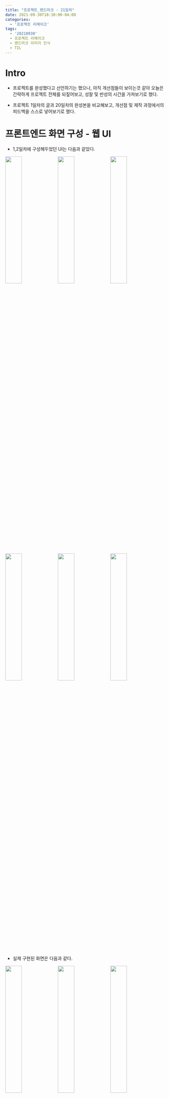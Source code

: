 ```yaml
---
title: "프로젝트_랜드마크 - 21일차"
date: 2021-09-30T18:30:00-04:00
categories:
  - '프로젝트 리메이크'
tags:
  - '20210930'
  - 프로젝트 리메이크
  - 랜드마크 이미지 인식
  - TIL
---
```



# Intro

* 프로젝트를 완성했다고 선언하기는 했으나, 아직 개선점들이 보이는것 같아 오늘은 간략하게 프로젝트 전체를 되짚어보고, 성찰 및 반성의 시간을 가져보기로 했다.

* 프로젝트 1일차의 글과 20일차의 완성본을 비교해보고, 개선점 및 제작 과정에서의 피드백을 스스로 넣어보기로 했다.

# 프론트엔드 화면 구성 - 웹 UI

  * 1,2일차에 구성해두었던 UI는 다음과 같았다.

<div>
  <img src="https://1geraldine1.github.io/assets/images/Landmark/ROUGH/index_page.jpg" style="width:32%" />

  <img src="https://1geraldine1.github.io/assets/images/Landmark/ROUGH/image_upload.jpg" style="width:32%" />

  <img src="https://1geraldine1.github.io/assets/images/Landmark/ROUGH/result_page.jpg" style="width:32%" />
</div>

<div>
  <img src="https://1geraldine1.github.io/assets/images/Landmark/Day2/result_page02.jpg" style="width:32%" />

  <img src="https://1geraldine1.github.io/assets/images/Landmark/Day2/recommend01.jpg" style="width:32%" />

  <img src="https://1geraldine1.github.io/assets/images/Landmark/Day2/recommend02.jpg" style="width:32%" />
</div>

* 실제 구현된 화면은 다음과 같다.

<div>
  <img src="https://1geraldine1.github.io/assets/images/Landmark/Day21/project_fin00.PNG" style="width:32%" />

  <img src="https://1geraldine1.github.io/assets/images/Landmark/Day21/project_fin01.PNG" style="width:32%" />

  <img src="https://1geraldine1.github.io/assets/images/Landmark/Day21/project_fin02.PNG" style="width:32%" />
</div>

<div>
  <img src="https://1geraldine1.github.io/assets/images/Landmark/Day21/project_fin02.PNG" style="width:32%" />

  <img src="https://1geraldine1.github.io/assets/images/Landmark/Day21/project_fin03-1.PNG" style="width:32%" />

  <img src="https://1geraldine1.github.io/assets/images/Landmark/Day21/project_fin03-2.PNG" style="width:32%" />
</div>

# 이미지 인식 모델

* [프로젝트 리메이크 개요](https://1geraldine1.github.io/%ED%94%84%EB%A1%9C%EC%A0%9D%ED%8A%B8%20%EB%A6%AC%EB%A9%94%EC%9D%B4%ED%81%AC/%ED%94%84%EB%A1%9C%EC%A0%9D%ED%8A%B8_%EB%9E%9C%EB%93%9C%EB%A7%88%ED%81%AC_%EB%A6%AC%EB%A9%94%EC%9D%B4%ED%81%AC_%EA%B0%9C%EC%9A%94/)에서 이번 프로젝트를 진행하는 이유의 하나로 다음과 같은것을 꼽았었다.

>  * AI-HUB에서 받아왔던 랜드마크 이미지에는 해당 이미지에서 랜드마크가 어느 부분을 차지하고 있는지 xy좌표가 기록된 json파일이 동봉되어 있었다.
>  * 이 좌표를 활용하여 이미지를 crop한 후 학습하면 훨씬 더 좋은 결과물이 나왔겠지만, 모델 제작을 담당하던 팀원이 해당 사실을 인지하지 못한 채 프로젝트가 완성되었다.
>  * 그 외에도, 이때 당시 EfficientNet을 활용하려 했으나 막히는 부분이 있어 결국 단순 CNN으로 이미지 인식 모델을 구성했었는데,  
>  내 능력이 닿는다면 한번 원래의 목표였던 EfficientNet을 전이학습시킨 모델을 도출하고, 결과를 비교해보고 싶은 마음이 있다.

## Crop된 이미지로 정확도를 올려보자

* 우선, crop모델과 non-crop모델의 비교는 CNN모델로 검증했었을 당시([13일차 기록](https://1geraldine1.github.io/%ED%94%84%EB%A1%9C%EC%A0%9D%ED%8A%B8%20%EB%A6%AC%EB%A9%94%EC%9D%B4%ED%81%AC/%ED%94%84%EB%A1%9C%EC%A0%9D%ED%8A%B8_%EB%9E%9C%EB%93%9C%EB%A7%88%ED%81%AC-13%EC%9D%BC%EC%B0%A8/) 참조) accuracy가 10%정도의 차이가 있었다.

## 전이학습 - EfficientNet

* 이후 전이학습 모델의 경우, 계획했던대로 EfficientNet 모델을 전이학습하여 성공적으로 모델을 도출했다.(Test Case 기준 약 90%)
  * 하지만 크롤링을 통해 수집한 이미지 데이터셋의 부실함으로 인해 실제로 구한 데이터들과는 다소 맞지 않는 인식 결과를 보여주기도 했다.  
  (자세한 실험내용은 [18일차 기록](https://1geraldine1.github.io/%ED%94%84%EB%A1%9C%EC%A0%9D%ED%8A%B8%20%EB%A6%AC%EB%A9%94%EC%9D%B4%ED%81%AC/%ED%94%84%EB%A1%9C%EC%A0%9D%ED%8A%B8_%EB%9E%9C%EB%93%9C%EB%A7%88%ED%81%AC-18%EC%9D%BC%EC%B0%A8/)을 참고)
    * 물론 18일차의 실험은 챌린지라고 명명한 유달리 이상한 데이터셋들에 대한 실험이었다는 변명도 가능할지 모르나, 데이터셋의 양이 충분했다면 가능했을것도 같다는 가능성을 보았기에 데이터의 부족을 원인으로 꼽고 싶었다.

* 18일차 당시, 모델 테스트하는것을 아버지께 보여드렸으나, "서울에 얼마나 갈곳이 많은데 고작 70곳 인식한다고 될 문제냐" 라는 소리를 듣고, 근본적인 클래스 개수 자체의 부족도 고민하게 되었다.
  
  * 생각해보면, 서울 내 유명 대학들(서울대 등등)도 분명 랜드마크의 기준을 충족할텐데, 따로 데이터셋을 모으려 하지 않았다.

## SOTA 모델도 전이학습해보자

* PapersWithCode의 Sota의 경우, 이 글을 작성하고있는 2021년 09월 30일 18시를 기준으로 CoAtNet-7이 차지하고 있다.  
Number of params가 무려 2440M에 달한다.

* 뿐만 아니라, 정확도 상위 10개 모델 모두 Number of params는 200M을 넘는 수준이었다.

* 내가 훈련시킨 모델인 EfficientNetB7의 Number of params가 64M이었다.
  
* Number of params와 훈련시간은 대체로 정비례한다는 점을 생각했을때, 64M으로 훈련에 하루가 걸린 현재의 내 장비로는 훈련에만 한달쯤 걸릴지 모르는 모델은 무리라고 생각한다.

## 이미지 인식 모델 - 결론

* 원래 목표했던 EfficientNet을 사용한 모델의 전이학습 및 서비스에의 적용은 성공했다.

* 하지만, 데이터셋의 부족으로 인해 모델의 인식률이 떨어졌다.

* 또한, 인식이 가능한 랜드마크 개수가 부족하다는 피드백 역시 받을수 있었다.


# 반성할 점 + 개선할 점

* 블로그 개설 기념으로 쓴 초창기 글 중에 [TDD에 관한 글]()이 있었음에도 불구하고, 딱히 해당 내용을 사용하지 않았다.

* Ajax를 통해 한 페이지 안에서 전부 처리가 가능할만한 것들을 괜히 여러페이지 이동하게 만들어버렸다.

  * 특히 이부분은 대규모 데이터 로드에 걸리는 로딩시간 문제까지 합쳐져서 개발자인 내가 써보는데도 상당히 안좋은 사용 경험을 주었다.  
  (식당 데이터만 불러오려 하면 2초간 페이지가 멎어버리는데, 로딩창이라도 띄우던 해야지..)

* 데이터 로드 하니 생각난건데, 애당초 관광지 데이터 등을 Django에서 지원하는 sqlite등의 DB에 저장해놨어도 되는거 아닌가 하는 생각 역시 들었다.
  * CSV 파일 읽어서 JSON파일 만들기  
  vs  
  sqlite에 들어가있는 데이터 쿼리로 읽어서 JSON파일 만들기
  
  * 어느쪽이 시간이 덜 걸릴지는 일단 만들어 봐야 알것같지만, 후자쪽이 더 빠를것같다는 기분을 도저히 지울수가 없다.

* 사소하다면 사소한건데, recommand 페이지의 지도 마커 클릭시 나오는 말풍선에 무슨 데이터를 넣어야 좋을지 계속 고민하고 있다.

  * 사적지의 경우 관련 설명을 넣고싶은데, 그렇게 하자니 너무 장문의 데이터가 들어가 직관적이지 않다.

  * 그냥 result페이지처럼 심플하게 주소 하나 박아버리고 끝내려니 무언가 아쉬운 기분이고..

  * 마커 내부에 html 문법이 작동하던거 봐서는 아예 소개 페이지를 만들어 박을까 싶다가도, 말풍선의 크기를 봐서는 현실적이지 않다고 판단했다.


# 향후 프로젝트 진행 방향

* 모델 추가 실험 진행
  * 챌린지 결과 피드백 반영하여 진행.
    * 종합운동장 데이터 통합, 양재 시민의 숲 등 다른 숲 데이터 넣고 모델 재생성 및 실험

* 병목현상 개선

  * 현재 데이터 흐름상 병목현상이 발생하는 구간은 대략 다음과 같을것으로 예상된다.

    * recommand 종류(관광지, 식당, 숙소 등)에 따라 다른 csv를 열고, 해당 데이터를 반복문을 통해 JSON데이터로 가공

    * 클라이언트에서 전송받은 JSON 데이터를 반복문을 통해 DOM 객체를 동적생성

* 프론트엔드 개선

  * 지도 마커 데이터 정해서 넣어놓기

  * ajax로 페이지 통합하기

  * 데이터 로딩 길어지면 로딩 이미지 띄워줘서 UX 개선하기

* 버전 관리
  * 완성 버전을 v1으로, 이후 개선 버전을 v2로 두고 git 내부에서 따로 나눠둘 필요가 발생함.

* 데이터 증강

  * 이미지 인식 후 오류가 났다고 사용자가 인식했을 시, 사용자가 직접 해당 랜드마크의 이름을 적어 이미지와 함께 제출할수 있도록 하는 피드백 시스템 구축 필요.

  * 인식 가능한 랜드마크 클래스 추가.